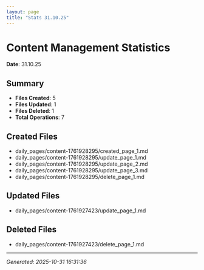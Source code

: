 ```yaml
---
layout: page
title: "Stats 31.10.25"
---
```


# Content Management Statistics

**Date**: 31.10.25

## Summary

- **Files Created**: 5
- **Files Updated**: 1  
- **Files Deleted**: 1
- **Total Operations**: 7

## Created Files

- daily_pages/content-1761928295/created_page_1.md
- daily_pages/content-1761928295/update_page_1.md
- daily_pages/content-1761928295/update_page_2.md
- daily_pages/content-1761928295/update_page_3.md
- daily_pages/content-1761928295/delete_page_1.md

## Updated Files

- daily_pages/content-1761927423/update_page_1.md

## Deleted Files

- daily_pages/content-1761927423/delete_page_1.md

---
*Generated: 2025-10-31 16:31:36*

